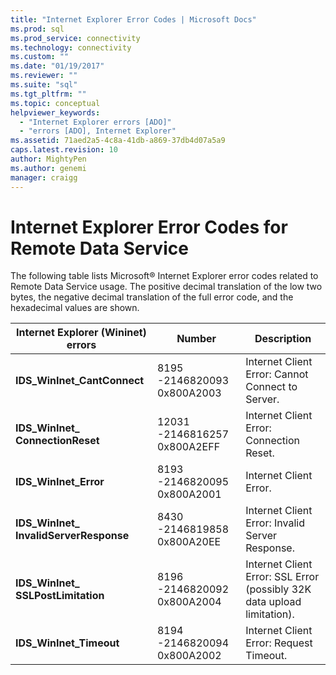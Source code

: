 ```yaml
---
title: "Internet Explorer Error Codes | Microsoft Docs"
ms.prod: sql
ms.prod_service: connectivity
ms.technology: connectivity
ms.custom: ""
ms.date: "01/19/2017"
ms.reviewer: ""
ms.suite: "sql"
ms.tgt_pltfrm: ""
ms.topic: conceptual
helpviewer_keywords:
  - "Internet Explorer errors [ADO]"
  - "errors [ADO], Internet Explorer"
ms.assetid: 71aed2a5-4c8a-41db-a869-37db4d07a5a9
caps.latest.revision: 10
author: MightyPen
ms.author: genemi
manager: craigg
---
```

# Internet Explorer Error Codes for Remote Data Service
The following table lists Microsoft® Internet Explorer error codes related to Remote Data Service usage. The positive decimal translation of the low two bytes, the negative decimal translation of the full error code, and the hexadecimal values are shown.

|Internet Explorer (Wininet) errors|Number|Description|
|------------------------------------------|------------|-----------------|
|**IDS_WinInet_CantConnect**|8195 -2146820093 0x800A2003|Internet Client Error: Cannot Connect to Server.|
|**IDS_WinInet_ ConnectionReset**|12031 -2146816257 0x800A2EFF|Internet Client Error: Connection Reset.|
|**IDS_WinInet_Error**|8193 -2146820095 0x800A2001|Internet Client Error.|
|**IDS_WinInet_ InvalidServerResponse**|8430 -2146819858 0x800A20EE|Internet Client Error: Invalid Server Response.|
|**IDS_WinInet_ SSLPostLimitation**|8196 -2146820092 0x800A2004|Internet Client Error: SSL Error (possibly 32K data upload limitation).|
|**IDS_WinInet_Timeout**|8194 -2146820094 0x800A2002|Internet Client Error: Request Timeout.|
